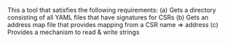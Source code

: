 This a tool that satisfies the following requirements:
 (a) Gets a directory consisting of all YAML files that have signatures for CSRs
 (b) Gets an address map file that provides mapping from a CSR name => address
 (c) Provides a mechanism to read & write strings

